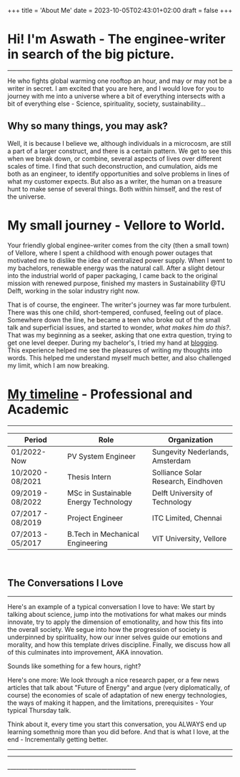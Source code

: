 +++
title = 'About Me'
date = 2023-10-05T02:43:01+02:00
draft = false
+++

# Hi! I'm Aswath - The enginee-writer in search of the big picture.
<hr>
He who fights global warming one rooftop an hour, and may or may not be a writer in secret. I am excited that you are here, and I would love for you to journey with me into a universe where a bit of everything intersects with a bit of everything else - Science, spirituality, society, sustainability... 

## Why so many things, you may ask?
Well, it is because I believe we, although individuals in a microcosm, are still a part of a larger construct, and there is a certain pattern. We get to see this when we break down, or combine, several aspects of lives over different scales of time. I find that such deconstruction, and cumulation, aids me both as an engineer, to identify opportunities and solve problems in lines of what my customer expects. But also as a writer, the human on a treasure hunt to make sense of several things. Both within himself, and the rest of the universe. 

# My small journey - Vellore to World.
Your friendly global enginee-writer comes from the city (then a small town) of Vellore, where I spent a childhood with enough power outages that motivated me to dislike the idea of centralized power supply. When I went to my bachelors, renewable energy was the natural call. After a slight detour into the industrial world of paper packaging, I came back to the original mission with renewed purpose, finished my masters in Sustainability @TU Delft, working in the solar industry right now. 

That is of course, the engineer. The writer's journey was far more turbulent. There was this one child, short-tempered, confused, feeling out of place. Somewhere down the line, he became a teen who broke out of the small talk and superficial issues, and started to wonder, *what makes him do this?*. That was my beginning as a seeker, asking that one extra question, trying to get one level deeper. During my bachelor's, I tried my hand at [blogging](https://thepeepaltreeblog.wordpress.com/). This experience helped me see the pleasures of writing my thoughts into words. This helped me understand myself much better, and also challenged my limit, which I am now breaking. 
<br>

# [My timeline](https://nl.linkedin.com/in/aswath-subramanian) - Professional and Academic
<hr>

| **Period**        | **Role**                             | **Organization**                    |
|-------------------|--------------------------------------|-------------------------------------|
| 01/2022-Now       | PV System Engineer                   | Sungevity Nederlands, Amsterdam     |
| 10/2020 - 08/2021 | Thesis Intern                        | Solliance Solar Research, Eindhoven |
| 09/2019 - 08/2022 | MSc in Sustainable Energy Technology | Delft University of Technology      |
| 07/2017 - 08/2019 | Project Engineer                     | ITC Limited, Chennai                |
| 07/2013 - 05/2017 | B.Tech in Mechanical Engineering     | VIT University, Vellore             |

<br>

## The Conversations I Love
<hr>

Here's an example of a typical conversation I love to have: We start by talking about science, jump into the motivations for what makes our minds innovate, try to apply the dimension of emotionality, and how this fits into the overall society. We segue into how the progression of society is underpinned by spirituality, how our inner selves guide our emotions and morality, and how this template drives discipline. Finally, we discuss how all of this culminates into improvement, AKA innovation.

Sounds like something for a few hours, right?

Here's one more: We look through a nice research paper, or a few news articles that talk about "Future of Energy" and argue (very diplomatically, of course) the economies of scale of adaptation of new energy technologies, the ways of making it happen, and the limitations, prerequisites - Your typical Thursday talk.

Think about it, every time you start this conversation, you ALWAYS end up learning somethnig more than you did before. And that is what I love, at the end - Incrementally getting better. 


<hr>
<hr>
_____________________________________________
